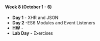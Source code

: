 #### Week 8 (October 1 - 6)
* **Day 1** - XHR and JSON
* **Day 2** -ES6 Modules and Event Listeners
* **HW** -
* **Lab Day** - Exercises
